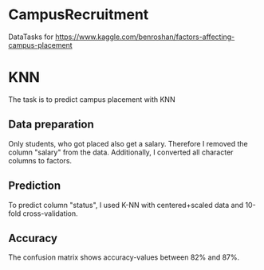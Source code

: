 # CampusRecruitment
DataTasks for https://www.kaggle.com/benroshan/factors-affecting-campus-placement

# KNN
The task is to predict campus placement with KNN

## Data preparation
Only students, who got placed also get a salary. Therefore I removed the column "salary" from the data. 
Additionally, I converted all character columns to factors.

## Prediction
To predict column "status", I used K-NN with centered+scaled data and 10-fold cross-validation.

## Accuracy
The confusion matrix shows accuracy-values between 82% and 87%.
